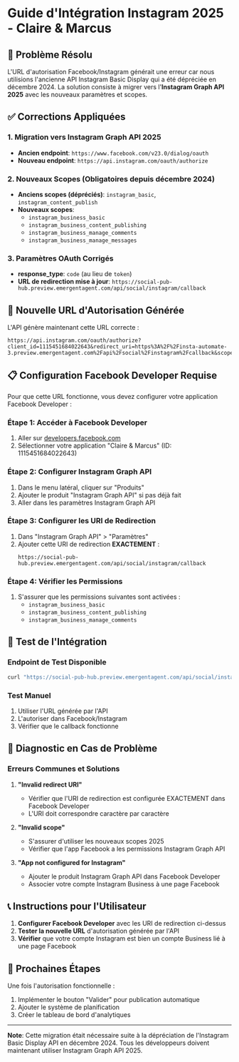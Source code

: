# Guide d'Intégration Instagram 2025 - Claire & Marcus

## 🎯 Problème Résolu

L'URL d'autorisation Facebook/Instagram générait une erreur car nous utilisions l'ancienne API Instagram Basic Display qui a été dépréciée en décembre 2024. La solution consiste à migrer vers l'**Instagram Graph API 2025** avec les nouveaux paramètres et scopes.

## ✅ Corrections Appliquées

### 1. Migration vers Instagram Graph API 2025
- **Ancien endpoint**: `https://www.facebook.com/v23.0/dialog/oauth`
- **Nouveau endpoint**: `https://api.instagram.com/oauth/authorize`

### 2. Nouveaux Scopes (Obligatoires depuis décembre 2024)
- **Anciens scopes (dépréciés)**: `instagram_basic`, `instagram_content_publish`
- **Nouveaux scopes**: 
  - `instagram_business_basic`
  - `instagram_business_content_publishing`
  - `instagram_business_manage_comments`
  - `instagram_business_manage_messages`

### 3. Paramètres OAuth Corrigés
- **response_type**: `code` (au lieu de `token`)
- **URL de redirection mise à jour**: `https://social-pub-hub.preview.emergentagent.com/api/social/instagram/callback`

## 🔗 Nouvelle URL d'Autorisation Générée

L'API génère maintenant cette URL correcte :

```
https://api.instagram.com/oauth/authorize?client_id=1115451684022643&redirect_uri=https%3A%2F%2Finsta-automate-3.preview.emergentagent.com%2Fapi%2Fsocial%2Finstagram%2Fcallback&scope=instagram_business_basic%2Cinstagram_business_content_publishing%2Cinstagram_business_manage_comments%2Cinstagram_business_manage_messages&response_type=code&state=RANDOM_STATE
```

## 📋 Configuration Facebook Developer Requise

Pour que cette URL fonctionne, vous devez configurer votre application Facebook Developer :

### Étape 1: Accéder à Facebook Developer
1. Aller sur [developers.facebook.com](https://developers.facebook.com)
2. Sélectionner votre application "Claire & Marcus" (ID: 1115451684022643)

### Étape 2: Configurer Instagram Graph API
1. Dans le menu latéral, cliquer sur "Produits"
2. Ajouter le produit "Instagram Graph API" si pas déjà fait
3. Aller dans les paramètres Instagram Graph API

### Étape 3: Configurer les URI de Redirection
1. Dans "Instagram Graph API" > "Paramètres"
2. Ajouter cette URI de redirection **EXACTEMENT** :
   ```
   https://social-pub-hub.preview.emergentagent.com/api/social/instagram/callback
   ```

### Étape 4: Vérifier les Permissions
1. S'assurer que les permissions suivantes sont activées :
   - `instagram_business_basic`
   - `instagram_business_content_publishing`
   - `instagram_business_manage_comments`

## 🧪 Test de l'Intégration

### Endpoint de Test Disponible
```bash
curl "https://social-pub-hub.preview.emergentagent.com/api/social/instagram/test-auth"
```

### Test Manuel
1. Utiliser l'URL générée par l'API
2. L'autoriser dans Facebook/Instagram
3. Vérifier que le callback fonctionne

## 🔧 Diagnostic en Cas de Problème

### Erreurs Communes et Solutions

1. **"Invalid redirect URI"**
   - Vérifier que l'URI de redirection est configurée EXACTEMENT dans Facebook Developer
   - L'URI doit correspondre caractère par caractère

2. **"Invalid scope"**
   - S'assurer d'utiliser les nouveaux scopes 2025
   - Vérifier que l'app Facebook a les permissions Instagram Graph API

3. **"App not configured for Instagram"**
   - Ajouter le produit Instagram Graph API dans Facebook Developer
   - Associer votre compte Instagram Business à une page Facebook

## 📞 Instructions pour l'Utilisateur

1. **Configurer Facebook Developer** avec les URI de redirection ci-dessus
2. **Tester la nouvelle URL** d'autorisation générée par l'API
3. **Vérifier** que votre compte Instagram est bien un compte Business lié à une page Facebook

## 🚀 Prochaines Étapes

Une fois l'autorisation fonctionnelle :
1. Implémenter le bouton "Valider" pour publication automatique
2. Ajouter le système de planification
3. Créer le tableau de bord d'analytiques

---

**Note**: Cette migration était nécessaire suite à la dépréciation de l'Instagram Basic Display API en décembre 2024. Tous les développeurs doivent maintenant utiliser Instagram Graph API 2025.